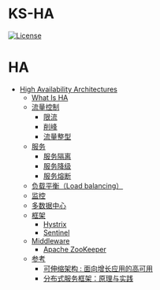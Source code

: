 # KS-HA
[![License](https://img.shields.io/badge/license-Apache%202-4EB1BA.svg)](https://www.apache.org/licenses/LICENSE-2.0.html)

HA
=================

   * [High Availability Architectures](#high-availability-architectures)
      * [<a href="What.md">What Is HA</a>](#what-is-ha)
      * [<a href="Traffic/README.md">流量控制</a>](#流量控制)
         * [<a href="Traffic/Peak-Clipping/README.md">限流</a>](#限流)
         * [<a href="Traffic/Throttling/README.md">削峰</a>](#削峰)
         * [<a href="">流量整型</a>](#流量整型)
      * [服务](#服务)
         * [<a href="Service/Isolated.md">服务隔离</a>](#服务隔离)
         * [<a href="Service/Downgrade.md">服务降级</a>](#服务降级)
         * [<a href="Service/Fusing.md">服务熔断</a>](#服务熔断)
      * [<a href="LoadBalancing/README.md">负载平衡（Load balancing）</a>](#负载平衡load-balancing)
      * [<a href="Monitor/README.md">监控</a>](#监控)
      * [<a href="Multi-DataCenter/README.md">多数据中心</a>](#多数据中心)
      * [<a href="framework/README.md">框架</a>](#框架)
         * [Hystrix](#hystrix)
         * [Sentinel](#sentinel)
      * [Middleware](#middleware)
         * [<a href="https://github.com/SunnnyChan/sc.drill-code/tree/master/infra/apache-zookeeper">Apache ZooKeeper</a>](#apache-zookeeper)
      * [参考](#参考)
         * [<a href="https://github.com/SunnnyChan/SunnnyChan.github.io/blob/master/post/readme/reading/arch/scalable_arch">可伸缩架构 : 面向增长应用的高可用</a>](#可伸缩架构--面向增长应用的高可用)
         * [<a href="https://github.com/SunnnyChan/SunnnyChan.github.io/blob/master/post/readme/reading/arch/DS-Service-Framework">分布式服务框架：原理与实践</a>](#分布式服务框架原理与实践)

